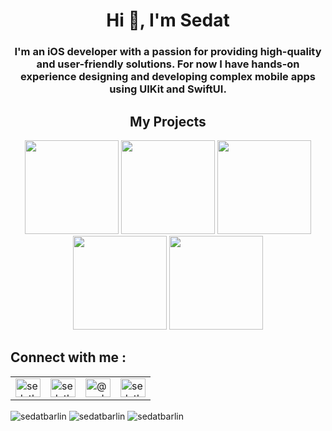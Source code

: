 <h1 align="center">Hi 👋, I'm Sedat</h1>
<h3 align="center">I'm an iOS developer with a passion for providing high-quality and user-friendly solutions. For now I have hands-on experience designing and developing complex mobile apps using UIKit and SwiftUI.</h3>   
 
<div>
    <h2 align=center> My Projects </h2> 
</div> 
<div align=center>
 <a href="https://apps.apple.com/tr/app/quotly/id6744559837"><img width=150 src="https://github.com/user-attachments/assets/0bba17cf-9670-4abe-aac1-477ac9a44d96"></a>
 <a href="https://apps.apple.com/tr/app/book-briefs/id6736406388"><img width=150 src="https://github.com/user-attachments/assets/a270d1da-e042-4575-a678-7c081432fc3b"></a>
  <a href="https://apps.apple.com/tr/app/sportica/id6468880704?l=tr"><img width=150 src="https://github.com/sedatbarlin/sedatbarlin/assets/71966913/87f06be4-2f7c-4fa0-b15c-cf884c9ea4cc"></a>
  <a href="https://github.com/sedatbarlin/TCPSocketClient"><img width=150 src="https://github.com/sedatbarlin/sedatbarlin/assets/71966913/17776772-5e08-4310-ad0a-600b5a24fc24"></a>
    <a href="https://github.com/sedatbarlin/GitHubFollowers"><img width=150 src="https://github.com/sedatbarlin/sedatbarlin/assets/71966913/4f92c894-ea8f-4328-9c82-e3232413c3c2"></a>
</div>

## Connect with me :         
<table>  
  <tr>
    <td style="vertical-align: middle;"><a href="https://twitter.com/sedatbarlin" target="blank"><img align="center" src="https://raw.githubusercontent.com/rahuldkjain/github-profile-readme-generator/master/src/images/icons/Social/twitter.svg" alt="sedatbarlin" height="30" width="40" /></a></td>
    <td style="vertical-align: middle;"><a href="https://linkedin.com/in/sedatbarlin" target="blank"><img align="center" src="https://raw.githubusercontent.com/rahuldkjain/github-profile-readme-generator/master/src/images/icons/Social/linked-in-alt.svg" alt="sedatbarlin" height="30" width="40" /></a></td>
    <td style="vertical-align: middle;"><a href="https://medium.com/@sedatbarlin" target="blank"><img align="center" src="https://raw.githubusercontent.com/rahuldkjain/github-profile-readme-generator/master/src/images/icons/Social/medium.svg" alt="@sedatbarlin" height="30" width="40" /></a></td>
    <td style="vertical-align: middle;"><a href="https://www.youtube.com/c/sedatbarlin" target="blank"><img align="center" src="https://raw.githubusercontent.com/rahuldkjain/github-profile-readme-generator/master/src/images/icons/Social/youtube.svg" alt="sedatbarlin" height="30" width="40" /></a></td>
  </tr>
</table>

<img align="center" src="https://github-readme-stats.vercel.app/api/top-langs?username=sedatbarlin&show_icons=true&locale=en&hide_border=true&layout=compact&theme=vision-friendly-dark" alt="sedatbarlin" /> <img align="center" src="https://github-readme-stats.vercel.app/api?username=sedatbarlin&show_icons=true&theme=vision-friendly-dark&hide_border=true&locale=en" alt="sedatbarlin" />
<img align="center" src="https://github-readme-streak-stats.herokuapp.com/?user=sedatbarlin&theme=vision-friendly-dark&hide_border=true" alt="sedatbarlin" />
